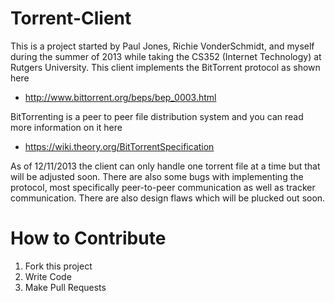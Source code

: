 Torrent-Client
==============

This is a project started by Paul Jones, Richie VonderSchmidt, and myself during the summer of 2013 while taking the CS352 (Internet Technology) at Rutgers University. This client implements the BitTorrent protocol as shown here

- http://www.bittorrent.org/beps/bep_0003.html

BitTorrenting is a peer to peer file distribution system and you can read more information on it here

- https://wiki.theory.org/BitTorrentSpecification

As of 12/11/2013 the client can only handle one torrent file at a time but that will be adjusted soon. There are also some bugs with implementing the protocol, most specifically peer-to-peer communication as well as tracker communication. There are also design flaws which will be plucked out soon.

How to Contribute
==============

1. Fork this project
2. Write Code
3. Make Pull Requests
